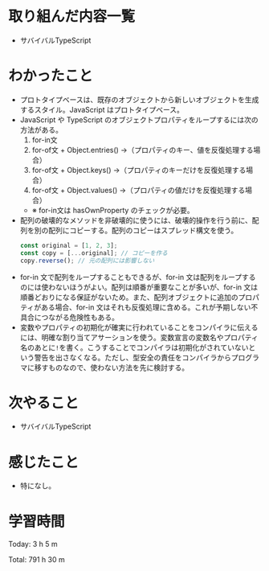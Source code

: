 # 取り組んだ内容一覧
- サバイバルTypeScript

# わかったこと
- プロトタイプベースは、既存のオブジェクトから新しいオブジェクトを生成するスタイル。JavaScript はプロトタイプベース。
- JavaScript や TypeScript のオブジェクトプロパティをループするには次の方法がある。
  1. for-in文
  2. for-of文 + Object.entries() →（プロパティのキー、値を反復処理する場合）
  3. for-of文 + Object.keys() →（プロパティのキーだけを反復処理する場合）
  4. for-of文 + Object.values() →（プロパティの値だけを反復処理する場合）
  - ※ for-in文は hasOwnProperty のチェックが必要。
- 配列の破壊的なメソッドを非破壊的に使うには、破壊的操作を行う前に、配列を別の配列にコピーする。配列のコピーはスプレッド構文を使う。
  ```typescript
  const original = [1, 2, 3];
  const copy = [...original]; // コピーを作る
  copy.reverse(); // 元の配列には影響しない
  ```
- for-in 文で配列をループすることもできるが、for-in 文は配列をループするのには使わないほうがよい。配列は順番が重要なことが多いが、for-in 文は順番どおりになる保証がないため。また、配列オブジェクトに追加のプロパティがある場合、for-in 文はそれも反復処理に含める。これが予期しない不具合につながる危険性もある。
- 変数やプロパティの初期化が確実に行われていることをコンパイラに伝えるには、明確な割り当てアサーションを使う。変数宣言の変数名やプロパティ名のあとに`!`を書く。こうすることでコンパイラは初期化がされていないという警告を出さなくなる。ただし、型安全の責任をコンパイラからプログラマに移すものなので、使わない方法を先に検討する。

# 次やること
- サバイバルTypeScript

# 感じたこと
- 特になし。

# 学習時間
Today: 3 h 5 m

Total: 791 h 30 m
